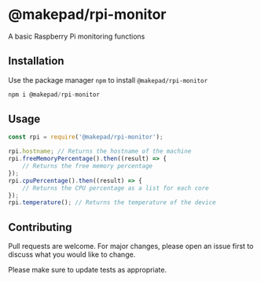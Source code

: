 # @makepad/rpi-monitor

A basic Raspberry Pi monitoring functions

## Installation

Use the package manager `npm` to install `@makepad/rpi-monitor`

```javascript
npm i @makepad/rpi-monitor
```

## Usage

```javascript
const rpi = require('@makepad/rpi-monitor');

rpi.hostname; // Returns the hostname of the machine
rpi.freeMemoryPercentage().then((result) => {
    // Returns the free memory percentage
});
rpi.cpuPercentage().then((result) => {
    // Returns the CPU percentage as a list for each core
});
rpi.temperature(); // Returns the temperature of the device
```

## Contributing

Pull requests are welcome. For major changes, please open an issue first to discuss what you would like to change.

Please make sure to update tests as appropriate.